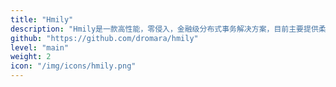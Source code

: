 ```yaml
---
title: "Hmily"
description: "Hmily是一款高性能，零侵入，金融级分布式事务解决方案，目前主要提供柔性事务的支持，包含 TCC, TAC(自动生成回滚SQL) 方案，未来还会支持 XA 等方案。"
github: "https://github.com/dromara/hmily"
level: "main"
weight: 2
icon: "/img/icons/hmily.png"
---
```


